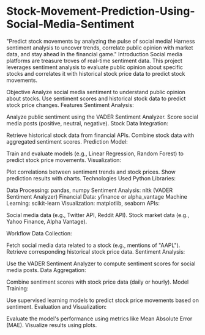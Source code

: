 # Stock-Movement-Prediction-Using-Social-Media-Sentiment
"Predict stock movements by analyzing the pulse of social media! Harness sentiment analysis to uncover trends, correlate public opinion with market data, and stay ahead in the financial game."
Introduction
Social media platforms are treasure troves of real-time sentiment data. This project leverages sentiment analysis to evaluate public opinion about specific stocks and correlates it with historical stock price data to predict stock movements.

Objective
Analyze social media sentiment to understand public opinion about stocks.
Use sentiment scores and historical stock data to predict stock price changes.
Features
Sentiment Analysis:

Analyze public sentiment using the VADER Sentiment Analyzer.
Score social media posts (positive, neutral, negative).
Stock Data Integration:

Retrieve historical stock data from financial APIs.
Combine stock data with aggregated sentiment scores.
Prediction Model:

Train and evaluate models (e.g., Linear Regression, Random Forest) to predict stock price movements.
Visualization:

Plot correlations between sentiment trends and stock prices.
Show prediction results with charts.
Technologies Used
Python Libraries:

Data Processing: pandas, numpy
Sentiment Analysis: nltk (VADER Sentiment Analyzer)
Financial Data: yfinance or alpha_vantage
Machine Learning: scikit-learn
Visualization: matplotlib, seaborn
APIs:

Social media data (e.g., Twitter API, Reddit API).
Stock market data (e.g., Yahoo Finance, Alpha Vantage).


Workflow
Data Collection:

Fetch social media data related to a stock (e.g., mentions of "AAPL").
Retrieve corresponding historical stock price data.
Sentiment Analysis:

Use the VADER Sentiment Analyzer to compute sentiment scores for social media posts.
Data Aggregation:

Combine sentiment scores with stock price data (daily or hourly).
Model Training:

Use supervised learning models to predict stock price movements based on sentiment.
Evaluation and Visualization:

Evaluate the model's performance using metrics like Mean Absolute Error (MAE).
Visualize results using plots.
